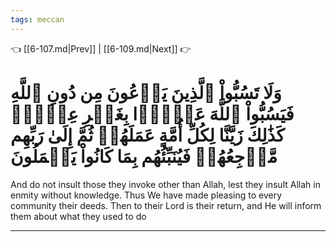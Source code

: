 ```yaml
---
tags: meccan
---
```


👈 [[6-107.md|Prev]] | [[6-109.md|Next]] 👉

# وَلَا تَسُبُّواْ ٱلَّذِينَ يَدۡعُونَ مِن دُونِ ٱللَّهِ فَيَسُبُّواْ ٱللَّهَ عَدۡوَۢا بِغَيۡرِ عِلۡمٖۗ كَذَٰلِكَ زَيَّنَّا لِكُلِّ أُمَّةٍ عَمَلَهُمۡ ثُمَّ إِلَىٰ رَبِّهِم مَّرۡجِعُهُمۡ فَيُنَبِّئُهُم بِمَا كَانُواْ يَعۡمَلُونَ

And do not insult those they invoke other than Allah, lest they insult Allah in enmity without knowledge. Thus We have made pleasing to every community their deeds. Then to their Lord is their return, and He will inform them about what they used to do

---

